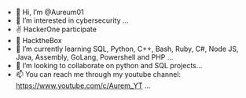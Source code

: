 - 👋 Hi, I’m @Aureum01
- 👀 I’m interested in cybersecurity ...
- ✌  HackerOne participate
- 🎁 HacktheBox
- 🌱 I’m currently learning SQL, Python, C++, Bash, Ruby, C#, Node JS, Java, Assembly, GoLang, Powershell and PHP ...
- 💞️ I’m looking to collaborate on python and SQL projects...
- 📫 You can reach me through my youtube channel: https://www.youtube.com/c/Aurem_YT ...

<!---
Aureum01/Aureum01 is a ✨ special ✨ repository because its `README.md` (this file) appears on your GitHub profile.
You can click the Preview link to take a look at your changes.
--->
